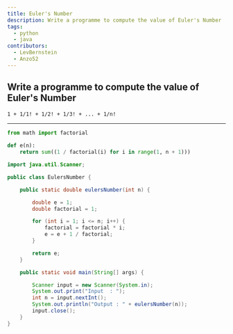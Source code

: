 ```yaml
---
title: Euler's Number
description: Write a programme to compute the value of Euler's Number
tags:
  - python
  - java
contributors:
  - LevBernstein
  - Anzo52
---
```


## Write a programme to compute the value of Euler's Number

```txt
1 + 1/1! + 1/2! + 1/3! + ... + 1/n!
```

---

<CodeBlock>

```python
from math import factorial

def e(n):
    return sum((1 / factorial(i) for i in range(1, n + 1)))
```

```java
import java.util.Scanner;

public class EulersNumber {

    public static double eulersNumber(int n) {

        double e = 1;
        double factorial = 1;

        for (int i = 1; i <= n; i++) {
            factorial = factorial * i;
            e = e + 1 / factorial;
        }

        return e;
    }

    public static void main(String[] args) {

        Scanner input = new Scanner(System.in);
        System.out.print("Input  : ");
        int n = input.nextInt();
        System.out.println("Output : " + eulersNumber(n));
        input.close();
    }
}

```

</CodeBlock>
